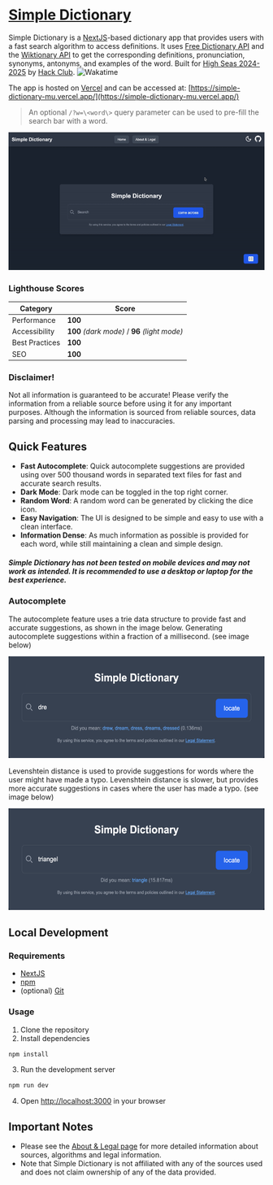 # [Simple Dictionary](https://simple-dictionary-mu.vercel.app/)

Simple Dictionary is a [NextJS](https://nextjs.org/)-based dictionary app that provides users with a fast search algorithm to access definitions. It uses [Free Dictionary API](https://dictionaryapi.dev/) and the [Wiktionary API](https://en.wiktionary.org/api/) to get the corresponding definitions, pronunciation, synonyms, antonyms, and examples of the word. Built for [High Seas 2024-2025](https://highseas.hackclub.com/) by [Hack Club](https://hackclub.com/). ![Wakatime](https://img.shields.io/endpoint?url=https://waka.hackclub.com/api/compat/shields/v1/U078EKGQW2H/interval:all_time/project:simple-dictionary&label=simple-dictionary&color=white)

The app is hosted on [Vercel](https://vercel.com/) and can be accessed at:
[https://simple-dictionary-mu.vercel.app/](https://simple-dictionary-mu.vercel.app/)
> An optional `/?w=\<word\>` query parameter can be used to pre-fill the search bar with a word.

![Usage gif failed to load](./.github/usage.gif)

### Lighthouse Scores

| Category       | Score                  |
|----------------|------------------------|
| Performance    | **100**                |
| Accessibility  | **100** *(dark mode)* / **96** *(light mode)* |
| Best Practices | **100**                |
| SEO            | **100**                |

### Disclaimer!
Not all information is guaranteed to be accurate! Please verify the information from a reliable source before using it for any important purposes. Although the information is sourced from reliable sources, data parsing and processing may lead to inaccuracies.

## Quick Features
- **Fast Autocomplete**: Quick autocomplete suggestions are provided using over 500 thousand words in separated text files for fast and accurate search results.
- **Dark Mode**: Dark mode can be toggled in the top right corner.
- **Random Word**: A random word can be generated by clicking the dice icon.
- **Easy Navigation**: The UI is designed to be simple and easy to use with a clean interface.
- **Information Dense**: As much information as possible is provided for each word, while still maintaining a clean and simple design.

##### Simple Dictionary has not been tested on mobile devices and may not work as intended. It is recommended to use a desktop or laptop for the best experience.

### Autocomplete
The autocomplete feature uses a trie data structure to provide fast and accurate suggestions, as shown in the image below. Generating autocomplete suggestions within a fraction of a millisecond. (see image below)

<img src="./.github/trie.png" alt="Trie Autocomplete" height="200">

Levenshtein distance is used to provide suggestions for words where the user might have made a typo. Levenshtein distance is slower, but provides more accurate suggestions in cases where the user has made a typo. (see image below)

<img src="./.github/levenshtein.png" alt="Levenshtein Autocomplete" height="200">

## Local Development
### Requirements
- [NextJS](https://nextjs.org/)
- [npm](https://www.npmjs.com/)
- (optional) [Git](https://git-scm.com/)

### Usage
1. Clone the repository
2. Install dependencies
```bash
npm install
```
3. Run the development server
```bash
npm run dev
```
4. Open [http://localhost:3000](http://localhost:3000) in your browser

## Important Notes
- Please see the [About & Legal page](https://simple-dictionary-mu.vercel.app/info) for more detailed information about sources, algorithms and legal information.
- Note that Simple Dictionary is not affiliated with any of the sources used and does not claim ownership of any of the data provided.